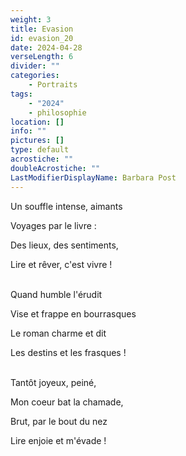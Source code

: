 ```yaml
---
weight: 3
title: Evasion
id: evasion_20
date: 2024-04-28
verseLength: 6
divider: ""
categories:
    - Portraits
tags:
    - "2024"
    - philosophie
location: []
info: ""
pictures: []
type: default
acrostiche: ""
doubleAcrostiche: ""
LastModifierDisplayName: Barbara Post
---
```

Un souffle intense, aimants

Voyages par le livre :

Des lieux, des sentiments,

Lire et rêver, c'est vivre !

 \
Quand humble l'érudit

Vise et frappe en bourrasques

Le roman charme et dit

Les destins et les frasques !

 \
Tantôt joyeux, peiné,

Mon coeur bat la chamade,

Brut, par le bout du nez

Lire enjoie et m'évade !
